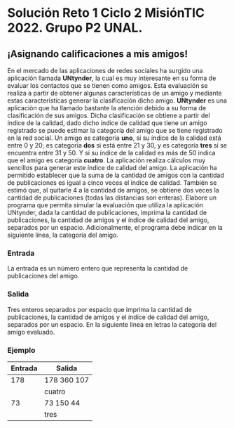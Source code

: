 # Solución Reto 1 Ciclo 2 MisiónTIC 2022. Grupo P2 UNAL.
## ¡Asignando calificaciones a mis amigos!
En el mercado de las aplicaciones de redes sociales ha surgido una aplicación llamada **UNtynder**, la cual es muy interesante en su forma de evaluar los contactos que se tienen como amigos. Esta evaluación se realiza a partir de obtener algunas características de un amigo y mediante estas características generar la clasificación dicho amigo.
**UNtynder** es una aplicación que ha llamado bastante la atención debido a su forma de clasificación de sus amigos. Dicha clasificación se obtiene a partir del índice de la calidad, dado dicho índice de calidad que tiene un amigo registrado se puede estimar la categoría del amigo que se tiene  registrado en la red social. 
Un amigo es categoría **uno**, si su índice de la calidad está entre 0 y 20; es categoría **dos** si está entre 21 y 30, y es categoría **tres** si se encuentra entre 31 y 50. Y si su índice de la calidad es más de 50 indica que el amigo es categoría **cuatro**.
La aplicación realiza cálculos muy sencillos para generar este índice de calidad del amigo. La aplicación ha permitido establecer que la suma de la cantidad de amigos con la cantidad de publicaciones es igual a cinco veces el índice de calidad. También se estimó que, al quitarle 4 a la cantidad de amigos, se obtiene dos veces la cantidad de publicaciones (todas las distancias son enteras).
Elabore un programa que permita simular la evaluación que utiliza la aplicación UNtynder, dada la cantidad de publicaciones, imprima la cantidad de publicaciones, la cantidad de amigos y el índice de calidad del amigo, separados por un espacio. Adicionalmente, el programa debe indicar en la siguiente línea, la categoría del amigo.
### Entrada
La entrada es un número entero que representa la cantidad de publicaciones del amigo.
### Salida
Tres enteros separados por espacio que imprima la cantidad de publicaciones, la cantidad de amigos y el índice de calidad del amigo, separados por un espacio. En la siguiente línea en letras la categoría del amigo evaluado.
### Ejemplo
| Entrada  | Salida  |
| ------------ | ------------ |
| 178  | 178 360 107  |
|   | cuatro  |
| 73  | 73 150 44  |
|   | tres  |
